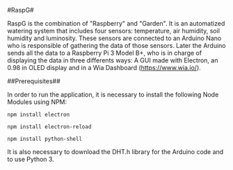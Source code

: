 #RaspG#

RaspG is the combination of "Raspberry" and "Garden". It is an automatized watering system that includes four sensors: temperature, air humidity, soil humidity and luminosity. These sensors are connected to an Arduino Nano who is responsible of gathering the data of those sensors. Later the Arduino sends all the data to a Raspberry Pi 3 Model B+, who is in charge of displaying the data in three differents ways: A GUI made with Electron, an 0.98 in OLED display and in a Wia Dashboard (https://www.wia.io/). 

##Prerequisites##

In order to run the application, it is necessary to install the following Node Modules using NPM:

```
npm install electron
```
```
npm install electron-reload
```
````
npm install python-shell
````
It is also necessary to download the DHT.h library for the Arduino code and to use Python 3.


